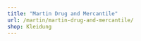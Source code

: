 ```yaml
---
title: "Martin Drug and Mercantile"
url: /martin/martin-drug-and-mercantile/
shop: Kleidung
---
```

